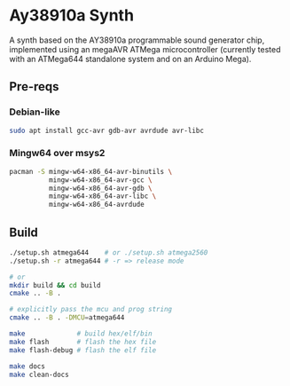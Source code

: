 # Ay38910a Synth

A synth based on the AY38910a programmable sound generator chip, implemented using an megaAVR ATMega microcontroller
(currently tested with an ATMega644 standalone system and on an Arduino Mega).

## Pre-reqs

### Debian-like

```bash
sudo apt install gcc-avr gdb-avr avrdude avr-libc
```

### Mingw64 over msys2
```bash
pacman -S mingw-w64-x86_64-avr-binutils \
          mingw-w64-x86_64-avr-gcc \
          mingw-w64-x86_64-avr-gdb \
          mingw-w64-x86_64-avr-libc \
          mingw-w64-x86_64-avrdude
```

## Build

```bash
./setup.sh atmega644    # or ./setup.sh atmega2560
./setup.sh -r atmega644 # -r => release mode

# or 
mkdir build && cd build
cmake .. -B .

# explicitly pass the mcu and prog string
cmake .. -B . -DMCU=atmega644

make             # build hex/elf/bin
make flash       # flash the hex file
make flash-debug # flash the elf file

make docs
make clean-docs
```
